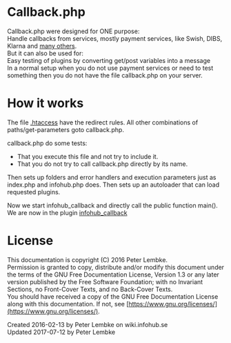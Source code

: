 # Callback.php
Callback.php were designed for ONE purpose:  
Handle callbacks from services, mostly payment services, like Swish, DIBS, Klarna and [many others](https://en.wikipedia.org/wiki/List_of_online_payment_service_providers).  
But it can also be used for:  
Easy testing of plugins by converting get/post variables into a message  
In a normal setup when you do not use payment services or need to test something then you do not have the file callback.php on your server.  

# How it works
The file [.htaccess](main,core_root_htaccess) have the redirect rules.
All other combinations of paths/get-parameters goto callback.php.
  
callback.php do some tests:  

- That you execute this file and not try to include it.
- That you do not try to call callback.php directly by its name.

Then sets up folders and error handlers and execution parameters just as index.php and infohub.php does.
Then sets up an autoloader that can load requested plugins.
              
Now we start infohub_callback and directly call the public function main().
We are now in the plugin [infohub_callback](plugin,infohub_callback)  

# License
This documentation is copyright (C) 2016 Peter Lembke.  
Permission is granted to copy, distribute and/or modify this document under the terms of the GNU Free Documentation License, Version 1.3 or any later version published by the Free Software Foundation; with no Invariant Sections, no Front-Cover Texts, and no Back-Cover Texts.  
You should have received a copy of the GNU Free Documentation License along with this documentation. If not, see [https://www.gnu.org/licenses/](https://www.gnu.org/licenses/).  

Created 2016-02-13 by Peter Lembke on wiki.infohub.se  
Updated 2017-07-12 by Peter Lembke  
